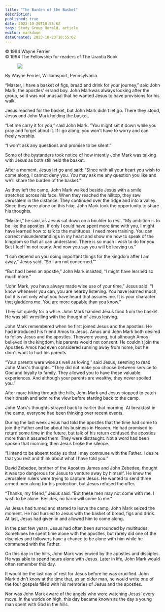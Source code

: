 ```yaml
---
title: "The Burden of the Basket"
description: 
published: true
date: 2023-10-29T10:55:6Z
tags: Study Group Herald, article
editor: markdown
dateCreated: 2023-10-23T10:55:6Z
---
```


<p class="v-card v-sheet theme--light gray lighten-3 px-2">© 1994 Wayne Ferrier<br>© 1994 The Fellowship for readers of The Urantia Book</p>

<figure id="Figure_1" class="image urantiapedia">
<img src="/image/article/Study_Group_Herald/basket.jpg">
</figure>

By Wayne Ferrier, Williamsport, Pennsylvania

“Master, I have a basket of figs, bread and drink for your journey,” said John Mark, the apostles' errand boy. John Markwas always looking after the group, so it was not unusual that he wanted Jesus to have provisions for his walk.

Jesus reached for the basket, but John Mark didn't let go. There they stood, Jesus and John Mark holding the basket.

“Let me carry it for you,” said John Mark. "You might set it down while you pray and forget about it. If I go along, you won't have to worry and can freely worship.

“I won't ask any questions and promise to be silent.”

Some of the bystanders took notice of how intently John Mark was talking with Jesus as both still held the basket.

After a moment, Jesus let go and said: “Since with all your heart you wish to come along, I cannot deny you. You may ask me any question you like and we'll share the burden of the basket.”

As they left the camp, John Mark walked beside Jesus with a smile stretched across his face. When they reached the hilltop, they saw Jerusalem in the distance. They continued over the ridge and into a valley. Since they were alone on this hike, John Mark took the opportunity to share his thoughts.

“Master,” he said, as Jesus sat down on a boulder to rest. “My ambition is to be like the apostles. If only I could have spent more time with you, I might have learned how to talk to the multitudes. I need more training. You can correct misunderstandings in my heart and show me how to speak of the kingdom so that all can understand. There is so much I wish to do for you. But I feel I'm not ready. And now you say you will be leaving us.”

“I can depend on you doing important things for the kingdom after I am away,” Jesus said. “So I am not concerned.'”

“But had I been an apostle,” John Mark insisted, “I might have learned so much more.”

“John Mark, you have always made wise use of your time,” Jesus said. “I know whenever you can, you are nearby listening. You have learned much, but it is not only what you have heard that assures me. It is your character that gladdens me. You are more capable than you know.”

They sat quietly for a while. John Mark handed Jesus food from the basket. He was still wrestling with the thought of Jesus leaving.

John Mark remembered when he first joined Jesus and the apostles. He had introduced his friend Amos to Jesus. Amos and John Mark both desired to follow Jesus and the apostles. Theywere young, but although Amos believed in the kingdom, his parents would not consent. He couldn't join the Apostles. Amos had even considered running away from home, but he didn't want to hurt his parents.

“Your parents were wise as well as loving,” said Jesus, seeming to read John Mark's thoughts. “They did not make you choose between service to God and loyalty to family. They allowed you to have these valuable experiences. And although your parents are wealthy, they never spoiled you.”

After more hiking through the hills, John Mark and Jesus stopped to catch their breath and admire the view before starting back to the camp.

John Mark's thoughts strayed back to earlier that morning. At breakfast in the camp, everyone had been thinking over recent events.

During the last week Jesus had told the apostles that the time had come to join the Father and be about his business in Heaven. He had promised to return some time in the future, but talk of his return confused the apostles more than it assured them. They were distraught. Not a word had been spoken that morning; then Jesus broke the silence.

“I intend to be absent today so that I may commune with the Father. I desire that you rest and think about what I have told you.”

David Zebedee, brother of the Apostles James and John Zebedee, thought it was too dangerous for Jesus to venture away by himself. He knew the Jerusalem rulers were trying to capture Jesus. He wanted to send three armed men along for his protection, but Jesus refused the offer.

“Thanks, my friend,” Jesus said. “But these men may not come with me. I wish to be alone. Besides, no harm will come to me.”

As Jesus had tumed and started to leave the camp, John Mark seized the moment. He had hurried to Jesus with the basket of bread, figs and drink. At last, Jesus had given in and allowed him to come along.

In the past few years, Jesus had often been surrounded by multitudes. Sometimes he spent time alone with the apostles, but rarely did one of the disciples and followers have a chance to be alone with him while he communed with the Father.

On this day in the hills, John Mark was envied by the apostles and disciples. He was able to spend hours alone with Jesus. Later in life, John Mark would often remember this day.

It would be the last day of rest for Jesus before he was crucified. John Mark didn't know at the time that, as an older man, he would write one of the four gospels filled with his memories of Jesus and the apostles.

Nor was John Mark aware of the angels who were watching Jesus' every move. In the worlds on high, this day became known as the day a young man spent with God in the hills.